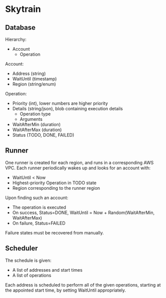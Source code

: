 # Skytrain

## Database

Hierarchy:

- Account
  - Operation

Account:

- Address (string)
- WaitUntil (timestamp)
- Region (string/enum)

Operation:

- Priority (int), lower numbers are higher priority
- Details (string/json), blob containing execution details
  - Operation type
  - Arguments
- WaitAfterMin (duration)
- WaitAfterMax (duration)
- Status (TODO, DONE, FAILED)

## Runner

One runner is created for each region, and runs in a corresponding AWS VPC. Each runner periodically
wakes up and looks for an account with:

- WaitUntil < Now
- Highest-priority Operation in TODO state
- Region corresponding to the runner region

Upon finding such an account:

- The operation is executed
- On success, Status=DONE, WaitUntil = Now + Random(WaitAfterMin, WaitAfterMax)
- On failure, Status=FAILED

Failure states must be recovered from manually.

## Scheduler

The schedule is given:
- A list of addresses and start times
- A list of operations

Each address is scheduled to perform all of the given operations, starting at the appointed start
time, by setting WaitUntil appropriately.

